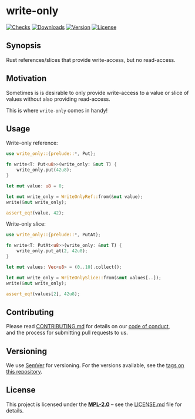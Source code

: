 # write-only

[![Checks](https://img.shields.io/github/checks-status/regexident/write-only/main?style=flat-square)](https://github.com/regexident/write-only/)
[![Downloads](https://img.shields.io/crates/d/write-only.svg?style=flat-square)](https://crates.io/crates/write-only/)
[![Version](https://img.shields.io/crates/v/write-only.svg?style=flat-square)](https://crates.io/crates/write-only/)
[![License](https://img.shields.io/crates/l/write-only.svg?style=flat-square)](https://crates.io/crates/write-only/)

## Synopsis

Rust references/slices that provide write-access, but no read-access.

## Motivation

Sometimes is is desirable to only provide write-access to a value or slice of values without also providing read-access.

This is where `write-only` comes in handy!

## Usage

Write-only reference:

```rust
use write_only::{prelude::*, Put};

fn write<T: Put<u8>>(write_only: &mut T) {
    write_only.put(42u8);
}

let mut value: u8 = 0;

let mut write_only = WriteOnlyRef::from(&mut value);
write(&mut write_only);

assert_eq!(value, 42);
```

Write-only slice:

```rust
use write_only::{prelude::*, PutAt};

fn write<T: PutAt<u8>>(write_only: &mut T) {
    write_only.put_at(2, 42u8);
}

let mut values: Vec<u8> = (0..10).collect();

let mut write_only = WriteOnlySlice::from(&mut values[..]);
write(&mut write_only);

assert_eq!(values[2], 42u8);
```

## Contributing

Please read [CONTRIBUTING.md](CONTRIBUTING.md) for details on our [code of conduct](https://www.rust-lang.org/conduct.html),  
and the process for submitting pull requests to us.

## Versioning

We use [SemVer](http://semver.org/) for versioning. For the versions available, see the [tags on this repository](https://github.com/regexident/write-only/tags).

## License

This project is licensed under the [**MPL-2.0**](https://www.tldrlegal.com/l/mpl-2.0) – see the [LICENSE.md](LICENSE.md) file for details.
